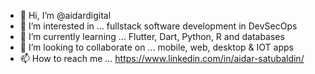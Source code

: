 - 👋 Hi, I’m @aidardigital
- 👀 I’m interested in ... fullstack software development in DevSecOps
- 🌱 I’m currently learning ... Flutter, Dart, Python, R and databases
- 💞️ I’m looking to collaborate on ... mobile, web, desktop & IOT apps
- 📫 How to reach me ... https://www.linkedin.com/in/aidar-satubaldin/

<!---
aidardigital/aidardigital is a ✨ special ✨ repository because its `README.md` (this file) appears on your GitHub profile.
You can click the Preview link to take a look at your changes.
--->
